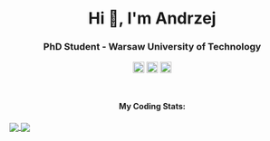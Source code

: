<h1 align="center">Hi 👋, I'm Andrzej</h1>
<h3 align="center">PhD Student - Warsaw University of Technology</h3>

<p align="center">
    <a href="https://www.linkedin.com/in/andrzej-bialecki/" target="blank"><img align="center" src="https://cdn.jsdelivr.net/npm/simple-icons@3.0.1/icons/linkedin.svg" alt="linkedin-andrzej-bialecki" height="20" width="20" /></a>
    <a href="https://twitter.com/Kaszanas" target="blank"><img align="center" src="https://cdn.jsdelivr.net/npm/simple-icons@3.0.1/icons/twitter.svg" alt="twitter-kaszanas" height="20" width="20" /></a>
    <a href="https://www.instagram.com/kaszanas/" target="blank"><img align="center" src="https://cdn.jsdelivr.net/npm/simple-icons@3.0.1/icons/instagram.svg" alt="instagram-kaszanas" height="20" width="20" /></a>
    </p>
<br/>

<h4 align="center">My Coding Stats:</h4>
<a align="center" href="https://github.com/Kaszanas">
  <img align="center" src="https://github-readme-stats.vercel.app/api?username=kaszanas&show_icons=true&count_private=true" />
  <img align="center" src="https://github-readme-stats.vercel.app/api/top-langs/?username=kaszanas&layout=compact&hide=javascript,html,css,autohotkey,jupyter&count_private=true" />
</a>

